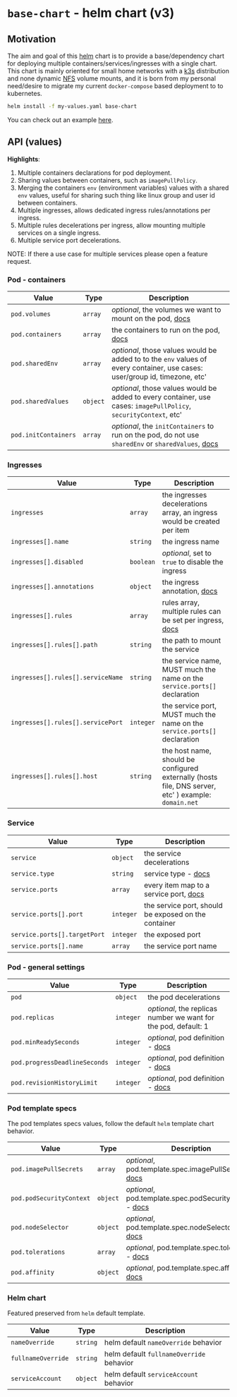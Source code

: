 # `base-chart` - helm chart (v3)

## Motivation

The aim and goal of this [helm](https://helm.sh/) chart is to provide a base/dependency chart for deploying multiple containers/services/ingresses with a single chart. This chart is mainly oriented for small home networks with a [k3s](https://k3s.io/) distribution and none dynamic [NFS](https://en.wikipedia.org/wiki/Network_File_System) volume mounts, and it is born from my personal need/desire to migrate my current `docker-compose` based deployment to to kubernetes.

```bash
helm install -f my-values.yaml base-chart
```

You can check out an example [here](https://github.com/noygal/helm/tree/master/charts/exmple-dev-tools).

## API (values)

**Highlights**:

1. Multiple containers declarations for pod deployment.
2. Sharing values between containers, such as `imagePullPolicy`.
3. Merging the containers `env` (environment variables) values with a shared `env` values, useful for sharing such thing like linux group and user id between containers.
4. Multiple ingresses, allows dedicated ingress rules/annotations per ingress.
5. Multiple rules decelerations per ingress, allow mounting multiple services on a single ingress.
6. Multiple service port decelerations.

NOTE: If there a use case for multiple services please open a feature request.

### Pod - containers

Value | Type | Description
--- | --- | ---
`pod.volumes` | `array` | *optional*, the volumes we want to mount on the pod, [docs](https://kubernetes.io/docs/concepts/storage/volumes/)
`pod.containers` | `array` | the containers to run on the pod, [docs](https://kubernetes.io/docs/reference/generated/kubernetes-api/v1.11/#container-v1-core)
`pod.sharedEnv` | `array` | *optional*, those values would be added to to the `env` values of every container, use cases: user/group id, timezone, etc'
`pod.sharedValues` | `object` | *optional*, those values would be added to every container, use cases: `imagePullPolicy`, `securityContext`, etc'
`pod.initContainers` | `array` | *optional*, the `initContainers` to run on the pod, do not use `sharedEnv` or `sharedValues`, [docs](https://kubernetes.io/docs/concepts/workloads/pods/init-containers/)

### Ingresses

Value | Type | Description
--- | --- | ---
`ingresses` | `array` | the ingresses decelerations array, an ingress would be created per item
`ingresses[].name` | `string` | the ingress name
`ingresses[].disabled` | `boolean` | *optional*, set to `true` to disable the ingress
`ingresses[].annotations` | `object` | the ingress annotation, [docs](https://kubernetes.io/docs/concepts/services-networking/ingress/#the-ingress-resource)
`ingresses[].rules` | `array` | rules array, multiple rules can be set per ingress, [docs](https://kubernetes.io/docs/reference/generated/kubernetes-api/v1.18/#ingressrule-v1beta1-extensions)
`ingresses[].rules[].path` | `string` | the path to mount the service
`ingresses[].rules[].serviceName` | `string` | the service name, MUST much the name on the `service.ports[]` declaration
`ingresses[].rules[].servicePort` | `integer` | the service port, MUST much the name on the `service.ports[]` declaration
`ingresses[].rules[].host` | `string` | the host name, should be configured externally (hosts file, DNS server, etc' ) example: `domain.net`

### Service

Value | Type | Description
--- | --- | ---
`service` | `object` | the service decelerations
`service.type` | `string` | service type - [docs](https://kubernetes.io/docs/concepts/services-networking/service/#publishing-services-service-types)
`service.ports` | `array` | every item map to a service port, [docs](https://kubernetes.io/docs/reference/generated/kubernetes-api/v1.11/#serviceport-v1-core)
`service.ports[].port` | `integer` | the service port, should be exposed on the container
`service.ports[].targetPort` | `integer` | the exposed port
`service.ports[].name` | `array` | the service port name

### Pod - general settings

Value | Type | Description
--- | --- | ---
`pod` | `object` | the pod decelerations
`pod.replicas` | `integer` | *optional*, the replicas number we want for the pod, default: 1
`pod.minReadySeconds` | `integer` | *optional*, pod definition - [docs](https://kubernetes.io/docs/reference/generated/kubernetes-api/v1.11/#deploymentspec-v1-apps)
`pod.progressDeadlineSeconds` | `integer` | *optional*, pod definition - [docs](https://kubernetes.io/docs/reference/generated/kubernetes-api/v1.11/#deploymentspec-v1-apps)
`pod.revisionHistoryLimit` | `integer` | *optional*, pod definition - [docs](https://kubernetes.io/docs/reference/generated/kubernetes-api/v1.11/#deploymentspec-v1-apps)

### Pod template specs

The pod templates specs values, follow the default `helm` template chart behavior.

Value | Type | Description
--- | --- | ---
`pod.imagePullSecrets` | `array` | *optional*, pod.template.spec.imagePullSecrets - [docs](https://kubernetes.io/docs/reference/generated/kubernetes-api/v1.11/#podtemplatespec-v1-core)
`pod.podSecurityContext` | `object` | *optional*, pod.template.spec.podSecurityContext - [docs](https://kubernetes.io/docs/reference/generated/kubernetes-api/v1.11/#podtemplatespec-v1-core)
`pod.nodeSelector` | `object` | *optional*, pod.template.spec.nodeSelector - [docs](https://kubernetes.io/docs/reference/generated/kubernetes-api/v1.11/#podtemplatespec-v1-core)
`pod.tolerations` | `array` | *optional*, pod.template.spec.tolerations - [docs](https://kubernetes.io/docs/reference/generated/kubernetes-api/v1.11/#podtemplatespec-v1-core)
`pod.affinity` | `object` | *optional*, pod.template.spec.affinity - [docs](https://kubernetes.io/docs/reference/generated/kubernetes-api/v1.11/#podtemplatespec-v1-core)

### Helm chart

Featured preserved from `helm` default template.

Value | Type | Description
--- | --- | ---
`nameOverride` | `string` | helm default `nameOverride` behavior
`fullnameOverride` | `string` | helm default `fullnameOverride` behavior
`serviceAccount` | `object` | helm default `serviceAccount` behavior

